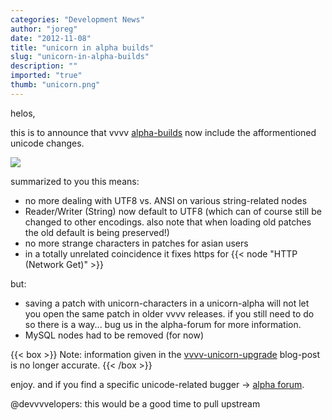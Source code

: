 ```yaml
---
categories: "Development News"
author: "joreg"
date: "2012-11-08"
title: "unicorn in alpha builds"
slug: "unicorn-in-alpha-builds"
description: ""
imported: "true"
thumb: "unicorn.png"
---
```



helos,

this is to announce that vvvv [alpha-builds](https://vvvv.org/downloads/previews) now include the afformentioned unicode changes. 

![](unicorn.png)

summarized to you this means:
- no more dealing with UTF8 vs. ANSI on various string-related nodes
- Reader/Writer (String) now default to UTF8 (which can of course still be changed to other encodings. also note that when loading old patches the old default is being preserved!)
- no more strange characters in patches for asian users
- in a totally unrelated coincidence it fixes https for {{< node "HTTP (Network Get)" >}}

but:
- saving a patch with unicorn-characters in a unicorn-alpha will not let you open the same patch in older vvvv releases. if you still need to do so there is a way... bug us in the alpha-forum for more information.
- MySQL nodes had to be removed (for now)


{{< box >}}
Note:
information given in the [vvvv-unicorn-upgrade](/blog/2012/vvvv-unicorn-upgrade) blog-post is no longer accurate.
{{< /box >}}

enjoy.
and if you find a specific unicode-related bugger -> [alpha forum](https://discourse.vvvv.org/).

@devvvvelopers: this would be a good time to pull upstream